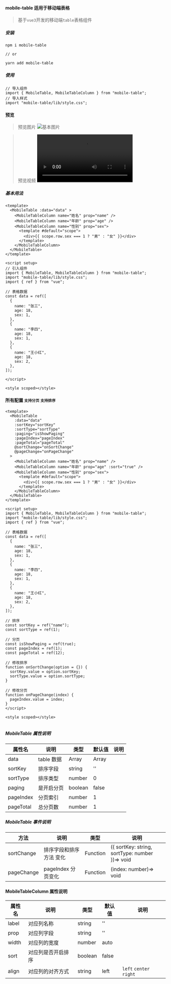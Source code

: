 #### mobile-table 适用于移动端表格

> 基于`vue3`开发的移动端`table`表格组件

##### 安装

```
npm i mobile-table

// or

yarn add mobile-table
```

##### 使用

```
// 导入组件
import { MobileTable, MobileTableColumn } from "mobile-table";
// 导入样式
import "mobile-table/lib/style.css";
```

#### 预览

> 预览图片
> ![基本图片](https://cdn.taoquns.com/screenshot-20230417-150344.png)

> 预览视频
> <video src="https://cdn.taoquns.com/20230417-153114.mp4" controls></video>

##### 基本用法

```
<template>
  <MobileTable :data="data" >
    <MobileTableColumn name="姓名" prop="name" />
    <MobileTableColumn name="年龄" prop="age" />
    <MobileTableColumn name="性别" prop="sex">
      <template #default="scope">
        <div>{{ scope.row.sex === 1 ? "男" : "女" }}</div>
      </template>
    </MobileTableColumn>
  </MobileTable>
</template>

<script setup>
// 引入组件
import { MobileTable, MobileTableColumn } from "mobile-table";
import "mobile-table/lib/style.css";
import { ref } from "vue";

// 表格数据
const data = ref([
  {
    name: "张三",
    age: 18,
    sex: 1,
  },
  {
    name: "李四",
    age: 18,
    sex: 1,
  },
  {
    name: "王小红",
    age: 18,
    sex: 2,
  },
]);

</script>

<style scoped></style>

```

#### 所有配置 `支持分页` `支持排序`

```
<template>
  <MobileTable
    :data="data"
    :sortKey="sortKey"
    :sortType="sortType"
    :paging="isShowPaging"
    :pageIndex="pageIndex"
    :pageTotal="pageTotal"
    @sortChange="onSortChange"
    @pageChange="onPageChange"
  >
    <MobileTableColumn name="姓名" prop="name" />
    <MobileTableColumn name="年龄" prop="age" :sort="true" />
    <MobileTableColumn name="性别" prop="sex">
      <template #default="scope">
        <div>{{ scope.row.sex === 1 ? "男" : "女" }}</div>
      </template>
    </MobileTableColumn>
  </MobileTable>
</template>

<script setup>
import { MobileTable, MobileTableColumn } from "mobile-table";
import "mobile-table/lib/style.css";
import { ref } from "vue";

// 表格数据
const data = ref([
  {
    name: "张三",
    age: 18,
    sex: 1,
  },
  {
    name: "李四",
    age: 18,
    sex: 1,
  },
  {
    name: "王小红",
    age: 18,
    sex: 2,
  },
]);

// 排序
const sortKey = ref("name");
const sortType = ref(1);

// 分页
const isShowPaging = ref(true);
const pageIndex = ref(1);
const pageTotal = ref(12);

// 修改排序
function onSortChange(option = {}) {
  sortKey.value = option.sortKey;
  sortType.value = option.sortType;
}

// 修改分页
function onPageChange(index) {
  pageIndex.value = index;
}
</script>

<style scoped></style>


```

##### MobileTable 属性说明

| 属性名    | 说明       | 类型    | 默认值 | 说明 |
| --------- | ---------- | ------- | ------ | ---- |
| data      | table 数据 | Array   | Array  |      |
| sortKey   | 排序字段   | string  | ''     |      |
| sortType  | 排序类型   | number  | 0      |      |
| paging    | 是开启分页 | boolean | false  |      |
| pageIndex | 分页索引   | number  | 1      |      |
| pageTotal | 总分页数   | number  | 1      |      |

##### MobileTable 事件说明

| 方法       | 说明                    | 类型     | 说明                                           |
| ---------- | ----------------------- | -------- | ---------------------------------------------- |
| sortChange | 排序字段和排序方法 变化 | Function | ({ sortKey: string, sortType: number })=> void |
| pageChange | pageIndex 分页变化      | Function | (index: number)=> void                         |

#### MobileTableColumn 属性说明

| 属性名 | 说明               | 类型    | 默认值 | 说明                    |
| ------ | ------------------ | ------- | ------ | ----------------------- |
| label  | 对应列名称         | string  | ''     |                         |
| prop   | 对应列字段         | string  | ''     |                         |
| width  | 对应列的宽度       | number  | auto   |                         |
| sort   | 对应列是否开启排序 | boolean | false  |                         |
| align  | 对应列的对齐方式   | string  | left   | `left` `center` `right` |
